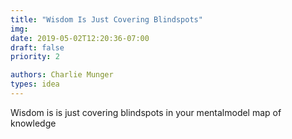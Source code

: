 ```yaml
---
title: "Wisdom Is Just Covering Blindspots"
img:
date: 2019-05-02T12:20:36-07:00
draft: false
priority: 2

authors: Charlie Munger
types: idea
---
```


Wisdom is is just covering blindspots in your mentalmodel map of knowledge
